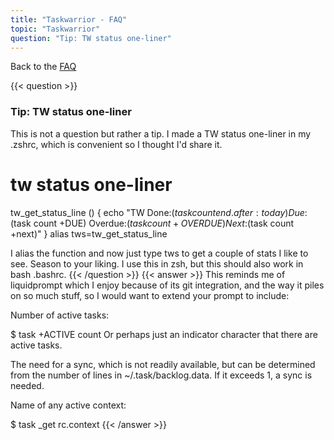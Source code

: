 ```yaml
---
title: "Taskwarrior - FAQ"
topic: "Taskwarrior"
question: "Tip: TW status one-liner"
---
```


Back to the [FAQ](/support/faq)

{{< question >}}
### Tip: TW status one-liner

This is not a question but rather a tip. I made a TW status one-liner in my .zshrc, which is convenient so I thought I'd share it. 

# tw status one-liner
tw_get_status_line () {
   echo "TW Done:$(task count end.after:today) Due:$(task count +DUE) Overdue:$(task count +OVERDUE) Next:$(task count +next)"
}
alias tws=tw_get_status_line
 

I alias the function and now just type tws to get a couple of stats I like to see. Season to your liking. I use this in zsh, but this should also work in bash .bashrc.
{{< /question >}}
{{< answer >}}
This reminds me of liquidprompt which I enjoy because of its git integration, and the way it piles on so much stuff, so I would want to extend your prompt to include:

Number of active tasks:

$ task +ACTIVE count
Or perhaps just an indicator character that there are active tasks.

The need for a sync, which is not readily available, but can be determined from the number of lines in ~/.task/backlog.data.
If it exceeds 1, a sync is needed.

Name of any active context:

$ task _get rc.context
{{< /answer >}}
